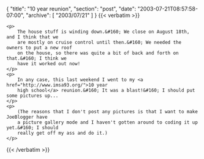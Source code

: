 {
  "title": "10 year reunion",
  "section": "post",
  "date": "2003-07-21T08:57:58-07:00",
  "archive": [
    "2003/07/21"
  ]
}
{{< verbatim >}}

    <p>
        The house stuff is winding down.&#160; We close on August 18th, and I think that we
        are mostly on cruise control until then.&#160; We needed the owners to put a new roof
        on the house, so there was quite a bit of back and forth on that.&#160; I think we
        have it worked out now!
    </p>
    <p>
        In any case, this last weekend I went to my <a href="http://www.imsa93.org/">10 year
        high school</a> reunion.&#160; It was a blast!&#160; I should put some pictures up...
    </p>
    <p>
        (The reasons that I don't post any pictures is that I want to make JoeBlogger have
        a picture gallery mode and I haven't gotten around to coding it up yet.&#160; I should
        really get off my ass and do it.)
    </p>

{{< /verbatim >}}

